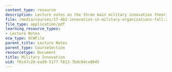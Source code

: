 ```yaml
---
content_type: resource
description: Lecture notes on the three main military innovation theories.
file: /media/courses/17-462-innovation-in-military-organizations-fall-2005/f6c47c20ead95177f8137bdc04ce8845_lec2.pdf
file_type: application/pdf
learning_resource_types:
- Lecture Notes
ocw_type: OCWFile
parent_title: Lecture Notes
parent_type: CourseSection
resourcetype: Document
title: Military Innovation
uid: f6c47c20-ead9-5177-f813-7bdc04ce8845
---
```

